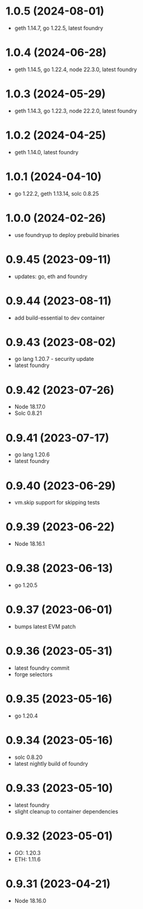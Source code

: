 # 1.0.5 (2024-08-01)

* geth 1.14.7, go 1.22.5, latest foundry

# 1.0.4 (2024-06-28)

* geth 1.14.5, go 1.22.4, node 22.3.0, latest foundry

# 1.0.3 (2024-05-29)

* geth 1.14.3, go 1.22.3, node 22.2.0,  latest foundry

# 1.0.2 (2024-04-25)

* geth 1.14.0, latest foundry

# 1.0.1 (2024-04-10)

* go 1.22.2, geth 1.13.14, solc 0.8.25

# 1.0.0 (2024-02-26)

* use foundryup to deploy prebuild binaries

# 0.9.45 (2023-09-11)

* updates: go, eth and foundry

# 0.9.44 (2023-08-11)

* add build-essential to dev container

# 0.9.43 (2023-08-02)

* go lang 1.20.7 - security update
* latest foundry

# 0.9.42 (2023-07-26)

* Node 18.17.0
* Solc 0.8.21

# 0.9.41 (2023-07-17)

* go lang 1.20.6
* latest foundry

# 0.9.40 (2023-06-29)

* vm.skip support for skipping tests

# 0.9.39 (2023-06-22)

* Node 18.16.1

# 0.9.38 (2023-06-13)

* go 1.20.5

# 0.9.37 (2023-06-01)

* bumps latest EVM patch

# 0.9.36 (2023-05-31)

* latest foundry commit
* forge selectors

# 0.9.35 (2023-05-16)

* go 1.20.4

# 0.9.34 (2023-05-16)

* solc 0.8.20
* latest nightly build of foundry

# 0.9.33 (2023-05-10)

* latest foundry
* slight cleanup to container dependencies

# 0.9.32 (2023-05-01)

* GO: 1.20.3
* ETH: 1.11.6

# 0.9.31 (2023-04-21)

* Node 18.16.0
